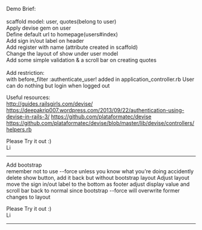 Demo Brief:<br>
<br>
scaffold model: user, quotes(belong to user)<br>
Apply devise gem on user<br>
Define default url to homepage(users#index)<br>
Add sign in/out label on header<br>
Add register with name (attribute created in scaffold)<br>
Change the layout of show under user model<br>
Add some simple validation & a scroll bar on creating quotes<br>
<br>
Add restriction:<br>
       with   before_filter :authenticate_user! added in application_controller.rb
       User can do nothing but login when logged out
       
Useful resources:<br>
       http://guides.railsgirls.com/devise/
       https://deepakrip007.wordpress.com/2013/09/22/authentication-using-devise-in-rails-3/
       https://github.com/plataformatec/devise
       https://github.com/plataformatec/devise/blob/master/lib/devise/controllers/helpers.rb

Please Try it out :)<br>
Li<br>
_______
Add bootstrap<br>
       remember not to use --force unless you know what you're doing
       accidently delete show button, add it back but without bootstrap layout
Adjust layout<br>
       move the sign in/out label to the bottom as footer
       adjust display value and scroll bar back to normal
              since bootstrap --force will overwrite former changes to layout

Please Try it out :)<br>
Li<br>
_______
